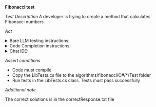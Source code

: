 **Fibonacci test**

*Test Description*
A developer is trying to create a method that calculates Fibonacci numbers.

*Act*

<details>
<summary>Bare LLM testing instructions:</summary>

- Open the prompt.txt file
- Copy a question located in the prompt.txt file to the chat window
- Submit the question
- Open the project algorithms/fibonacci/C#
- Open the Lib class
- Add the suggested method to the Lib class

</details>

<details>
<summary>Code Completion instructions:</summary>

- Open the project algorithms/fibonacci/C# in IDE
- Open the Lib class
- In the class, Type:

```C#
public static int Fibonacci(int n) {
```

- Press ENTER
- Accept a sequence of suggestions using the TAB and ENTER keys

</details>

<details>
<summary>Chat IDE:</summary>

- Open the project algorithms/fibonacci/C#
- Open the Lib class
- Type in the chat window:

> Implement public static int Fibonacci(int n) method that takes integer and produces a Fibonacci value for this number

- Add the suggested method to the Lib class

</details>

*Assert conditions*

- Code must compile
- Copy the LibTests.cs file to the algorithms/fibonacci/C#/*/Test folder
- Run tests in the LibTests.cs class. Tests must pass successfully

*Additional note*

The correct solutions is in the correctResponse.txt file